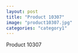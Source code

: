 ```yaml
---
layout: post
title: "Product 10307"
image: "product10307.jpg"
categories: "category1"
---
```

Product 10307
